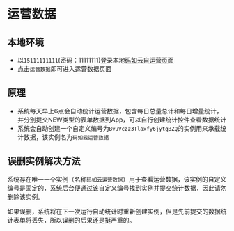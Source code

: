 # 运营数据

## 本地环境
- 以`15111111111`(密码：11111111)登录本地[码如云自运营页面](http://console.mryqrlocal.com/management/my-apps)
- 点击`运营数据`即可进入运营数据页面

## 原理

- 系统每天早上6点会自动统计运营数据，包含每日总量总计和每日增量统计，并分别提交NEW类型的表单数据到App，可以自行创建统计控件查看数据统计
- 系统会自动创建一个自定义编号为`BvuVczz3Tlaxfy6jytgBZQ`的实例用来承载统计数据，该实例名为`码如云运营数据`

## 误删实例解决方法

系统存在唯一一个实例（名称`码如云运营数据`）用于查看运营数据，该实例的自定义编号是固定的，系统后台便通过该自定义编号找到实例并提交统计数据，因此请勿删除该实例。

如果误删，系统将在下一次运行自动统计时重新创建实例，但是先前提交的数据统计表单将丢失，所以误删的后果还是挺严重的。
